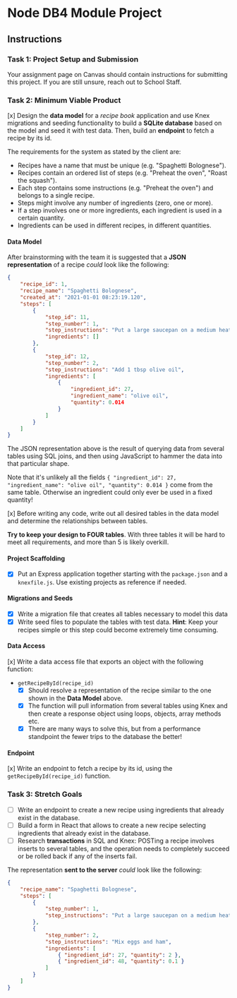 # Node DB4 Module Project

## Instructions

### Task 1: Project Setup and Submission

Your assignment page on Canvas should contain instructions for submitting this project. If you are still unsure, reach out to School Staff.

### Task 2: Minimum Viable Product

[x] Design the **data model** for a _recipe book_ application and use Knex migrations and seeding functionality to build a **SQLite database** based on the model and seed it with test data. Then, build an **endpoint** to fetch a recipe by its id.

The requirements for the system as stated by the client are:

-   Recipes have a name that must be unique (e.g. "Spaghetti Bolognese").
-   Recipes contain an ordered list of steps (e.g. "Preheat the oven", "Roast the squash").
-   Each step contains some instructions (e.g. "Preheat the oven") and belongs to a single recipe.
-   Steps might involve any number of ingredients (zero, one or more).
-   If a step involves one or more ingredients, each ingredient is used in a certain quantity.
-   Ingredients can be used in different recipes, in different quantities.

#### Data Model

After brainstorming with the team it is suggested that a **JSON representation** of a recipe _could_ look like the following:

```json
{
	"recipe_id": 1,
	"recipe_name": "Spaghetti Bolognese",
	"created_at": "2021-01-01 08:23:19.120",
	"steps": [
		{
			"step_id": 11,
			"step_number": 1,
			"step_instructions": "Put a large saucepan on a medium heat",
			"ingredients": []
		},
		{
			"step_id": 12,
			"step_number": 2,
			"step_instructions": "Add 1 tbsp olive oil",
			"ingredients": [
				{
					"ingredient_id": 27,
					"ingredient_name": "olive oil",
					"quantity": 0.014
				}
			]
		}
	]
}
```

The JSON representation above is the result of querying data from several tables using SQL joins, and then using JavaScript to hammer the data into that particular shape.

Note that it's unlikely all the fields `{ "ingredient_id": 27, "ingredient_name": "olive oil", "quantity": 0.014 }` come from the same table. Otherwise an ingredient could only ever be used in a fixed quantity!

[x] Before writing any code, write out all desired tables in the data model and determine the relationships between tables.

**Try to keep your design to FOUR tables**. With three tables it will be hard to meet all requirements, and more than 5 is likely overkill.

#### Project Scaffolding

-   [x] Put an Express application together starting with the `package.json` and a `knexfile.js`. Use existing projects as reference if needed.

#### Migrations and Seeds

-   [x] Write a migration file that creates all tables necessary to model this data
-   [x] Write seed files to populate the tables with test data. **Hint**: Keep your recipes simple or this step could become extremely time consuming.

#### Data Access

[x] Write a data access file that exports an object with the following function:

-   `getRecipeById(recipe_id)`
    -   [x] Should resolve a representation of the recipe similar to the one shown in the **Data Model** above.
    -   [x] The function will pull information from several tables using Knex and then create a response object using loops, objects, array methods etc.
    -   [x] There are many ways to solve this, but from a performance standpoint the fewer trips to the database the better!

#### Endpoint

[x] Write an endpoint to fetch a recipe by its id, using the `getRecipeById(recipe_id)` function.

### Task 3: Stretch Goals

-   [ ] Write an endpoint to create a new recipe using ingredients that already exist in the database.
-   [ ] Build a form in React that allows to create a new recipe selecting ingredients that already exist in the database.
-   [ ] Research **transactions** in SQL and Knex: POSTing a recipe involves inserts to several tables, and the operation needs to completely succeed or be rolled back if any of the inserts fail.

The representation **sent to the server** _could_ look like the following:

```json
{
	"recipe_name": "Spaghetti Bolognese",
	"steps": [
		{
			"step_number": 1,
			"step_instructions": "Put a large saucepan on a medium heat"
		},
		{
			"step_number": 2,
			"step_instructions": "Mix eggs and ham",
			"ingredients": [
				{ "ingredient_id": 27, "quantity": 2 },
				{ "ingredient_id": 48, "quantity": 0.1 }
			]
		}
	]
}
```
